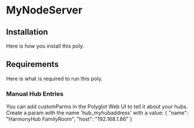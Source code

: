 # MyNodeServer

## Installation

Here is how you install this poly.

## Requirements

Here is what is required to run this poly.

### Manual Hub Entries

You can add customParms in the Polyglot Web UI to tell it about your hubs.  Create a param
with the name 'hub_myhubaddress' with a value: { "name": "HarmonyHub FamilyRoom", "host": "192.168.1.86" }



